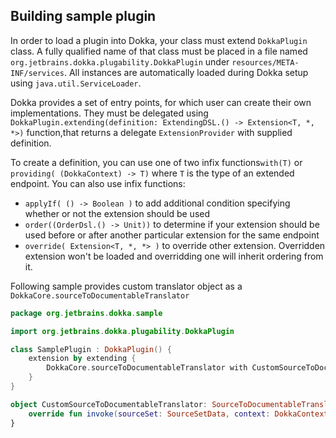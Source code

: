 ## Building sample plugin

In order to load a plugin into Dokka, your class must extend `DokkaPlugin` class. A fully qualified name of that class must be placed in a file named `org.jetbrains.dokka.plugability.DokkaPlugin` under `resources/META-INF/services`.
All instances are automatically loaded during Dokka setup using `java.util.ServiceLoader`.

Dokka provides a set of entry points, for which user can create their own implementations. They must be delegated using `DokkaPlugin.extending(definition: ExtendingDSL.() -> Extension<T, *, *>)` function,that returns a delegate `ExtensionProvider` with supplied definition.

To create a definition, you can use one of two infix functions`with(T)` or `providing( (DokkaContext) -> T)` where `T` is the type of an extended endpoint. You can also use infix functions:

* `applyIf( () -> Boolean )` to add additional condition specifying whether or not the extension should be used
* `order((OrderDsl.() -> Unit))` to determine if your extension should be used before or after another particular extension for the same endpoint
* `override( Extension<T, *, *> )` to override other extension. Overridden extension won't be loaded and overridding one will inherit ordering from it.

Following sample provides custom translator object as a `DokkaCore.sourceToDocumentableTranslator`

```kotlin
package org.jetbrains.dokka.sample

import org.jetbrains.dokka.plugability.DokkaPlugin

class SamplePlugin : DokkaPlugin() {
    extension by extending {
        DokkaCore.sourceToDocumentableTranslator with CustomSourceToDocumentableTranslator
    }
}

object CustomSourceToDocumentableTranslator: SourceToDocumentableTranslator {
    override fun invoke(sourceSet: SourceSetData, context: DokkaContext): DModule
}
```
